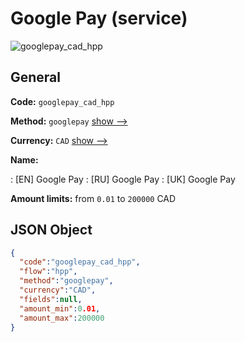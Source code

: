 
# Google Pay (service) 
![googlepay_cad_hpp](https://static.openfintech.io/payment_methods/googlepay_cad_hpp/logo.svg?w=400&c=v0.59.26#w200)  

## General 
 
**Code:** `googlepay_cad_hpp` 
 
**Method:** `googlepay` 
 [show -->](/payment-methods/googlepay/) 
 
**Currency:** `CAD` [show -->](/currencies/CAD/) 
 
**Name:** 
 
:	[EN] Google Pay 
:	[RU] Google Pay 
:	[UK] Google Pay 
 
**Amount limits:** from `0.01` to `200000` CAD 

## JSON Object 

```json
{
  "code":"googlepay_cad_hpp",
  "flow":"hpp",
  "method":"googlepay",
  "currency":"CAD",
  "fields":null,
  "amount_min":0.01,
  "amount_max":200000
}
```  
